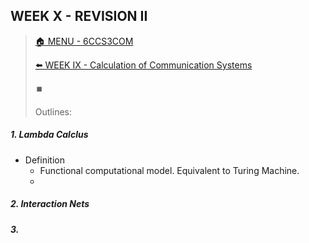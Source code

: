## WEEK X - REVISION II

>[🏠 MENU - 6CCS3COM](year3/6ccs3com.md)
>
>[⬅️ WEEK IX - Calculation of Communication Systems](year3/6ccs3com/w9.md)
>
>⏹️
>
>Outlines:

##### 1. Lambda Calclus

- Definition
  - Functional computational model. Equivalent to Turing Machine.
  - 



##### 2. Interaction Nets



##### 3. 
